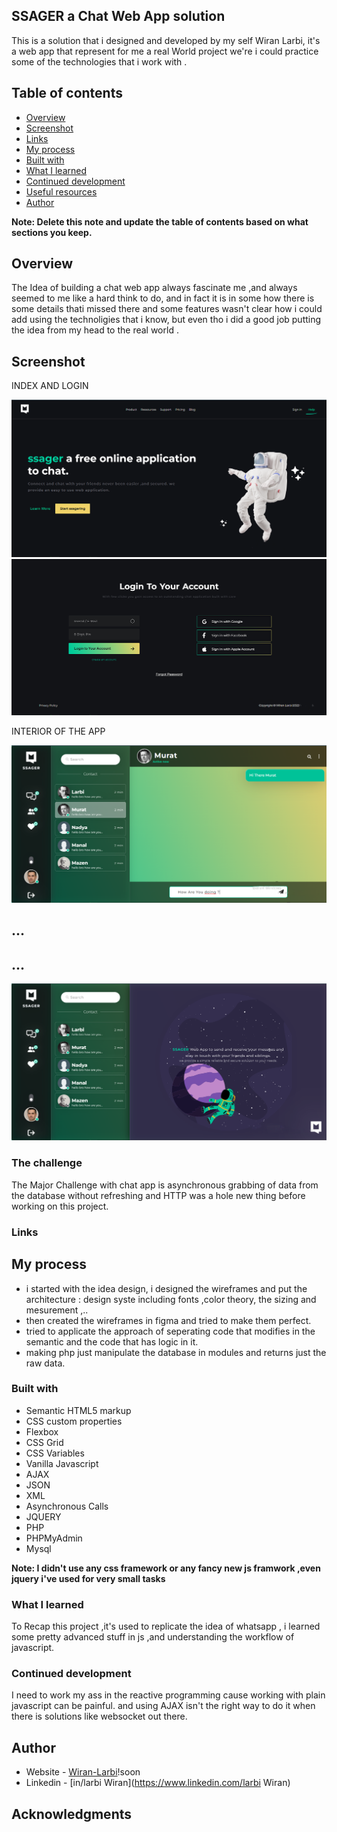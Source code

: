 ## SSAGER a Chat Web App solution

This is a solution that i designed and developed by my self Wiran Larbi, it's a web app that represent for me a real World project we're i could practice some of the technologies that i work with .

## Table of contents

  - [Overview](#overview)
  - [Screenshot](#screenshot)
  - [Links](#links)
  - [My process](#my-process)
  - [Built with](#built-with)
  - [What I learned](#what-i-learned)
  - [Continued development](#continued-development)
  - [Useful resources](#useful-resources)
  - [Author](#author)

**Note: Delete this note and update the table of contents based on what sections you keep.**

## Overview
  The Idea of building a chat web app always fascinate me ,and always seemed to me like a hard think to do, and in fact it is in some how there is some details thati missed there and some features wasn't clear how i could add using the technoligies that i know, but even tho i did a good job putting the idea from my head to the real world .
  
## Screenshot
  INDEX AND LOGIN
  
  
  ![ssager preview](https://github.com/Wiran-Larbi/CHAT-WEB-AJAX/blob/main/design/ssager-design-1.png)
  ![ssager preview](https://github.com/Wiran-Larbi/CHAT-WEB-AJAX/blob/main/design/ssager-design-2.png)

  
  INTERIOR OF THE APP
  
![ssager preview](https://github.com/Wiran-Larbi/CHAT-WEB-AJAX/blob/main/design/ssager-design-7.png)
##         ...
##         ...
![ssager preview](https://github.com/Wiran-Larbi/CHAT-WEB-AJAX/blob/main/design/ssager-design-6.png)


### The challenge
The Major Challenge with chat app is asynchronous grabbing of data from the database without refreshing and HTTP was a hole new thing before working on this project.

### Links

## My process
- i started with the idea design, i designed the wireframes and put the architecture : design syste including fonts ,color theory, the sizing and mesurement ,..
- then created the wireframes in figma and tried to make them perfect.
- tried to applicate the approach of seperating code that modifies in the semantic and the code that has logic in it.
- making php just manipulate the database in modules and returns just the raw data.


### Built with

- Semantic HTML5 markup
- CSS custom properties
- Flexbox
- CSS Grid
- CSS Variables
- Vanilla Javascript
- AJAX
- JSON
- XML
- Asynchronous Calls
- JQUERY
- PHP
- PHPMyAdmin
- Mysql

**Note: I didn't use any css framework or any fancy new js framwork ,even jquery i've used for very small tasks**

### What I learned
To Recap this project ,it's used to replicate the idea of whatsapp , i learned some pretty advanced stuff in js ,and understanding the workflow of javascript.


### Continued development

I need to work my ass in the reactive programming cause working with plain javascript can be painful. and using AJAX isn't the right way to do it when there is solutions like websocket out there.


## Author

- Website - [Wiran-Larbi](https://www.wiranlarbi.me)!soon
- Linkedin - [in/larbi Wiran](https://www.linkedin.com/larbi Wiran)


## Acknowledgments


